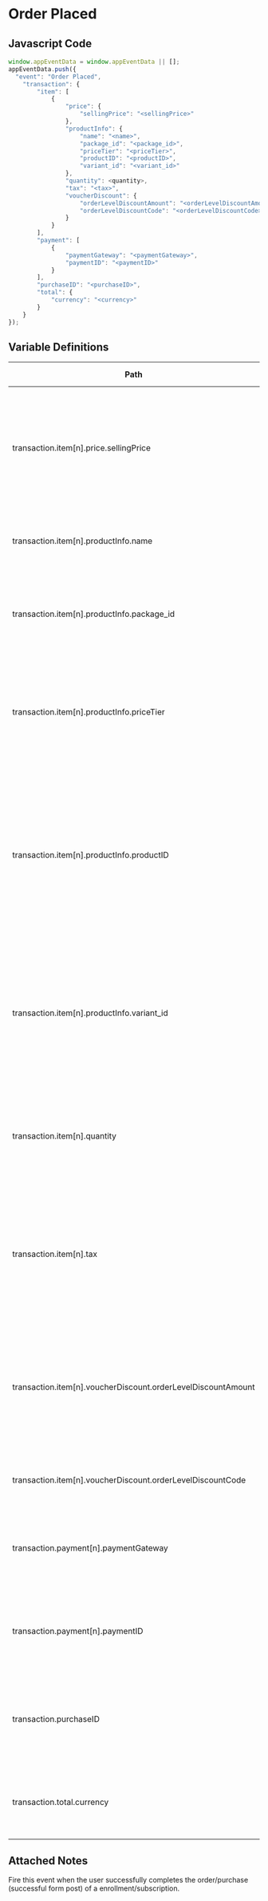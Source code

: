 # Order Placed

### 

## Javascript Code
```js
window.appEventData = window.appEventData || [];
appEventData.push({
  "event": "Order Placed",
    "transaction": {
        "item": [
            {
                "price": {
                    "sellingPrice": "<sellingPrice>"
                },
                "productInfo": {
                    "name": "<name>",
                    "package_id": "<package_id>",
                    "priceTier": "<priceTier>",
                    "productID": "<productID>",
                    "variant_id": "<variant_id>"
                },
                "quantity": <quantity>,
                "tax": "<tax>",
                "voucherDiscount": {
                    "orderLevelDiscountAmount": "<orderLevelDiscountAmount>",
                    "orderLevelDiscountCode": "<orderLevelDiscountCode>"
                }
            }
        ],
        "payment": [
            {
                "paymentGateway": "<paymentGateway>",
                "paymentID": "<paymentID>"
            }
        ],
        "purchaseID": "<purchaseID>",
        "total": {
            "currency": "<currency>"
        }
    }
});
```

## Variable Definitions

|Path|Type|Description|Example|Pattern|Min Length|Max Length|Minimum|Maximum|Multiple Of|
| --- | --- | --- | --- | --- | --- | --- | --- | --- | --- |
|transaction.item[n].price.sellingPrice|string|String representation of the price paid after coupons or discounts. Positive. Up to two decimal places for cents. No currency symbol.|200, 29.99, 50, 0|^[0-9]*(\.[0-9]{1,2})?$||||||
|transaction.item[n].productInfo.name|string|Product 'Name' utilized in the order transaction, item-level.||||||||
|transaction.item[n].productInfo.package_id|string|The selected subscription Package ID. eg the ID associated with Package  $100\/year \*\(item-level\)|123456789|||||||
|transaction.item[n].productInfo.priceTier|string|Describes the subscription pricing tier of a selected subscription package. \(eg 3-month Trial, 6-Month Trial, $100mo, etc..\)|3-month Trial, 6-Month Trial, $100mo|||||||
|transaction.item[n].productInfo.productID|string|Unique Identifier of a product or offering.  Must match the format of back-end systems if used as a key for import of product meta data. Most often, one level above SKU for products with SKU variants. |155, 65588, 987764448|||||||
|transaction.item[n].productInfo.variant_id|string|The selected subscription package \(add-on\) Variant ID. eg the ID associated with any subscription package \(add-on\) variant, if applicable. \*\(item-level\)|123456789|||||||
|transaction.item[n].quantity|integer|Integer number of products being acted upon \(added to a cart, removed from wishlist, purchased, reserved\)|1, 2, 3, 4, 5||||1|||
|transaction.item[n].tax|string|String representation of the tax collected at a shipment level for a transaction. Positive. Up to two decimal places for cents. No currency symbol.|5.05, 20, 10.22, 9.2|^[0-9]*(\.[0-9]{1,2})?$||||||
|transaction.item[n].voucherDiscount.orderLevelDiscountAmount|string|String representation of an order level discount applied to an item in a transaction. Positive. Up to two decimal places for cents. No currency symbol.|5, 20, 10.22, 19.2|^[0-9]*(\.[0-9]{1,2})?$||||||
|transaction.item[n].voucherDiscount.orderLevelDiscountCode|string|Order Level Discount code applied at the item level of a transaction. |FRIENDSANDFAMILY20, EASTER10|||||||
|transaction.payment[n].paymentGateway|string|Captures the digital payment gateway was used to complete transactions for orders?|PayPal, Stripe|||||||
|transaction.payment[n].paymentID|string|Unique identifier of a payment.  Typically an integration key from a back-end system.|ZPH-87698-098|||||||
|transaction.purchaseID|string|Unique identifier of the purchase. Max Length 20. Used as Unique ID of the purchase or deduplication.|ABC-132456789, DEF-132456789, 0987654567|^[a-zA-Z0-9]{6,20}$|6|20||||
|transaction.total.currency|string|Currency of the transaction. ISO 4217 \(3 character alpha\), uppercase |USD, CAD, GBP, CHF|^[A-Z]{3}$|3|3||||

## Attached Notes

<p>Fire this event when the user successfully completes the order/purchase (successful form post) of a enrollment/subscription.</p>
